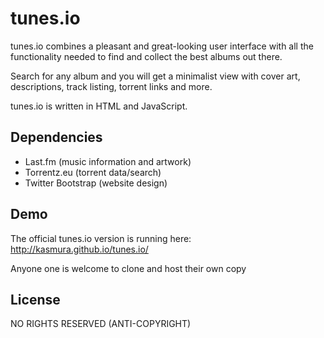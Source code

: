 tunes.io
========
tunes.io combines a pleasant and great-looking user interface with all the functionality needed to find and collect the best albums out there.

Search for any album and you will get a minimalist view with cover art, descriptions, track listing, torrent links and more.

tunes.io is written in HTML and JavaScript.

## Dependencies 
 - Last.fm (music information and artwork)
 - Torrentz.eu (torrent data/search)
 - Twitter Bootstrap (website design)

## Demo
The official tunes.io version is running here: http://kasmura.github.io/tunes.io/

Anyone one is welcome to clone and host their own copy

## License
NO RIGHTS RESERVED (ANTI-COPYRIGHT)
